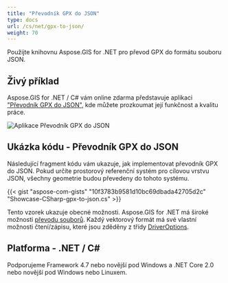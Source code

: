```yaml
---
title: "Převodník GPX do JSON"
type: docs
url: /cs/net/gpx-to-json/
weight: 70
---
```


Použijte knihovnu Aspose.GIS for .NET pro převod GPX do formátu souboru JSON.

## **Živý příklad**

Aspose.GIS for .NET / C# vám online zdarma představuje aplikaci ["Převodník GPX do JSON"](https://products.aspose.app/gis/conversion/gpx-to-json), kde můžete prozkoumat její funkčnost a kvalitu práce.

![Aplikace Převodník GPX do JSON](conversion.png)

## **Ukázka kódu - Převodník GPX do JSON**

Následující fragment kódu vám ukazuje, jak implementovat převodník GPX do JSON. Pokud určíte prostorový referenční systém pro cílovou vrstvu JSON, všechny geometrie budou převedeny do tohoto systému. 

{{< gist "aspose-com-gists" "10f3783b9581d10bc69dbada42705d2c" "Showcase-CSharp-gpx-to-json.cs" >}}

Tento vzorek ukazuje obecné možnosti. Aspose.GIS for .NET má široké možnosti [převodu souborů](https://docs.aspose.com/gis/net/vector-layers/). Každý vektorový formát má své vlastní možnosti čtení/zápisu, které jsou zděděny z třídy [DriverOptions](https://reference.aspose.com/gis/net/aspose.gis/driveroptions).

## **Platforma - .NET / C#**

Podporujeme Framework 4.7 nebo novější pod Windows a .NET Core 2.0 nebo novější pod Windows nebo Linuxem.
